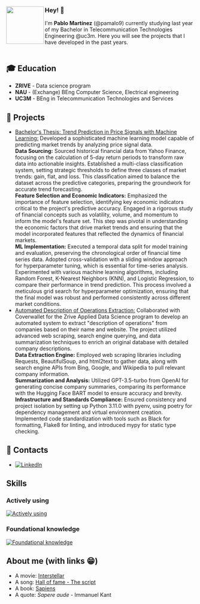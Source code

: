 <div>
    <img width="100" align="left" src='https://i.pinimg.com/originals/5a/70/b5/5a70b5f9b4716f546970251a82fafa81.gif'/>
    <h3>Hey! 👋</h3>
</div>

I'm **Pablo Martínez** (@pamalo9) currently studying last year of my  Bachelor in Telecommunication Technologies Engineering @uc3m. Here you will see the projects that I have developed in the past years. 
<br><br>
## 🎓 Education
- **ZRIVE** - Data science program
- **NAU** - (Exchange) BEng Computer Science, Electrical engineering 
- **UC3M** - BEng in Telecommunication Technologies and Services

## 📌 Projects
- [Bachelor's Thesis: Trend Prediction in Price Signals with Machine Learning:]() Developed a sophisticated machine learning model capable of predicting market trends by analyzing price signal data. <br>
**Data Sourcing:** Sourced historical financial data from Yahoo Finance, focusing on the calculation of 5-day return periods to transform raw data into actionable insights. Established a multi-class classification system, setting strategic thresholds to define three classes of market trends: gain, flat, and loss. This classification aimed to balance the dataset across the predictive categories, preparing the groundwork for accurate trend forecasting.<br>
**Feature Selection and Economic Indicators:** Emphasized the importance of feature selection, identifying key economic indicators critical to the project's predictive accuracy. Engaged in a rigorous study of financial concepts such as volatility, volume, and momentum to inform the model's feature set. This step was pivotal in understanding the economic factors that drive market trends and ensuring that the model incorporated features that reflected the dynamics of financial markets.<br>
**ML Implementation:** Executed a temporal data split for model training and evaluation, preserving the chronological order of financial time series data. Adopted cross-validation with a sliding window approach for hyperparameter tuning, which is essential for time-series analysis. Experimented with various machine learning algorithms, including Random Forest, K-Nearest Neighbors (KNN), and Logistic Regression, to compare their performance in trend prediction. This process involved a meticulous grid search for hyperparameter optimization, ensuring that the final model was robust and performed consistently across different market conditions.
- [Automated Description of Operations Extraction:]()  Collaborated with Coverwallet for the Zrive Applied Data Science program to develop an automated system to extract "description of operations" from companies based on their name and website. The project utilized advanced web scraping, search engine querying, and data summarization techniques to enrich an original database with detailed company descriptions.<br>
 **Data Extraction Engine:** Employed web scraping libraries including Requests, BeautifulSoup, and html2text to gather data, along with search engine APIs from Bing, Google, and Wikipedia to pull relevant company information.<br>
**Summarization and Analysis:** Utilized GPT-3.5-turbo from OpenAI for generating concise company summaries, comparing its performance with the Hugging Face BART model to ensure accuracy and brevity.<br>
**Infrastructure and Standards Compliance:** Ensured consistency and project isolation by setting up Python 3.11.0 with pyenv, using poetry for dependency management and virtual environment creation. Implemented code standardization with tools such as Black for formatting, Flake8 for linting, and introduced mypy for static type checking.


## 📢 Contacts
-  [![LinkedIn](https://img.shields.io/badge/LinkedIn-blue)](www.linkedin.com/in/pablo-martínez-alonsoo)

## Skills
### Actively using
[![Actively using](https://skillicons.dev/icons?i=py,pytorch,tensorflow,fastapi,linux,git,github,vscode)](https://skillicons.dev)
### Foundational knowledge
[![Foundational knowledge](https://skillicons.dev/icons?i=c,matlab,java,python,javascript,html,css,eclipse)](https://skillicons.dev)

## About me (with links 😁)
- A movie: [Interstellar](https://www.justwatch.com/us/movie/interstellar)
- A song: [Hall of fame - The script](https://www.youtube.com/watch?v=mk48xRzuNvA)
- A book: [Sapiens](https://www.amazon.es/Sapiens-animales-dioses-historia-humanidad-ebook/dp/B00LNJ60NI)
- A quote: _Sapere aude_ - Immanuel Kant
